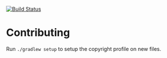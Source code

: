 [![Build Status](https://travis-ci.org/NovaCrypto/NovaWallet.svg?branch=master)](https://travis-ci.org/NovaCrypto/NovaWallet)

Contributing
==

Run `./gradlew setup` to setup the copyright profile on new files.